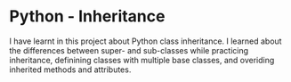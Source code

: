 # Python - Inheritance

I have learnt in this project about Python class inheritance. I learned about the differences between super- and sub-classes while practicing inheritance, definining classes with multiple base classes, and overiding inherited methods and attributes.
